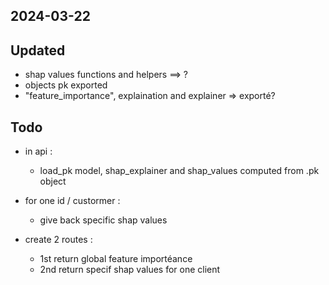 ## 2024-03-22


## Updated 
- shap values functions and helpers  ==> ?
- objects pk exported
- "feature_importance", explaination and explainer => exporté? 


## Todo 
- in api : 
    * load_pk model, shap_explainer and shap_values computed from .pk object

- for one id / custormer : 
    - give back specific shap values 

- create 2 routes : 
    - 1st return global feature importéance
    - 2nd return specif shap values for one client 